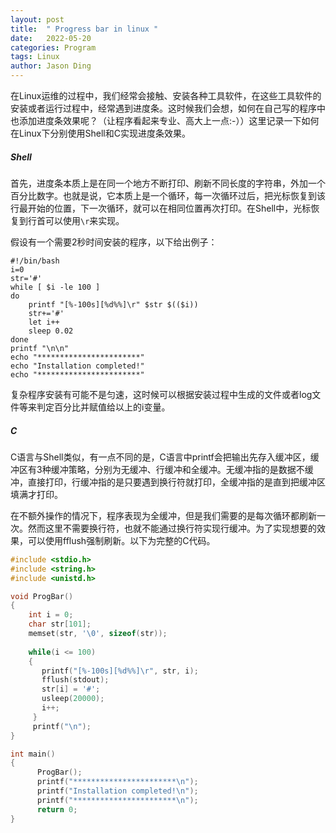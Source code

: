 ```yaml
---
layout: post
title:  " Progress bar in linux "
date:   2022-05-20
categories: Program
tags: Linux
author: Jason Ding
---
```


在Linux运维的过程中，我们经常会接触、安装各种工具软件，在这些工具软件的安装或者运行过程中，经常遇到进度条。这时候我们会想，如何在自己写的程序中也添加进度条效果呢？（让程序看起来专业、高大上一点:-））这里记录一下如何在Linux下分别使用Shell和C实现进度条效果。



##### **Shell**

首先，进度条本质上是在同一个地方不断打印、刷新不同长度的字符串，外加一个百分比数字。也就是说，它本质上是一个循环，每一次循环过后，把光标恢复到该行最开始的位置，下一次循环，就可以在相同位置再次打印。在Shell中，光标恢复到行首可以使用`\r`来实现。

假设有一个需要2秒时间安装的程序，以下给出例子：

```shell
#!/bin/bash
i=0
str='#'
while [ $i -le 100 ]
do
    printf "[%-100s][%d%%]\r" $str $(($i))
    str+='#'
	let i++
	sleep 0.02
done
printf "\n\n"
echo "***********************"
echo "Installation completed!"
echo "***********************"
```

复杂程序安装有可能不是匀速，这时候可以根据安装过程中生成的文件或者log文件等来判定百分比并赋值给以上的i变量。

##### **C**

C语言与Shell类似，有一点不同的是，C语言中printf会把输出先存入缓冲区，缓冲区有3种缓冲策略，分别为无缓冲、行缓冲和全缓冲。无缓冲指的是数据不缓冲，直接打印，行缓冲指的是只要遇到换行符就打印，全缓冲指的是直到把缓冲区填满才打印。

在不额外操作的情况下，程序表现为全缓冲，但是我们需要的是每次循环都刷新一次。然而这里不需要换行符，也就不能通过换行符实现行缓冲。为了实现想要的效果，可以使用fflush强制刷新。以下为完整的C代码。

```c
#include <stdio.h>    
#include <string.h>    
#include <unistd.h>

void ProgBar()    
{
	int i = 0;    
	char str[101];  
	memset(str, '\0', sizeof(str));    
	        
	while(i <= 100)    
	{  
	   printf("[%-100s][%d%%]\r", str, i);                                  
	   fflush(stdout); 
	   str[i] = '#';
	   usleep(20000);
	   i++;  
	 }  
	 printf("\n");  
}

int main()                        
{                             
	  ProgBar(); 
      printf("***********************\n");
      printf("Installation completed!\n");
	  printf("***********************\n");
	  return 0;                    
}
```

